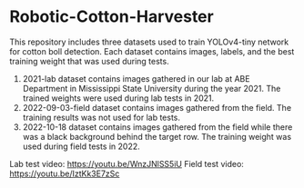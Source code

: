 # Robotic-Cotton-Harvester
This repository includes three datasets used to train YOLOv4-tiny network for cotton boll detection. Each dataset contains images, labels, and the best training weight that was used during tests.
1) 2021-lab dataset contains images gathered in our lab at ABE Department in Mississippi State University during the year 2021. The trained weights were used during lab tests in 2021.
2) 2022-09-03-field dataset contains images gathered from the field. The training results was not used for lab tests.
3) 2022-10-18 dataset contains images gathered from the field while there was a black background behind the target row. The training weight was used during field tests in 2022.

Lab test video: https://youtu.be/WnzJNlSS5iU
Field test video: https://youtu.be/IztKk3E7zSc

